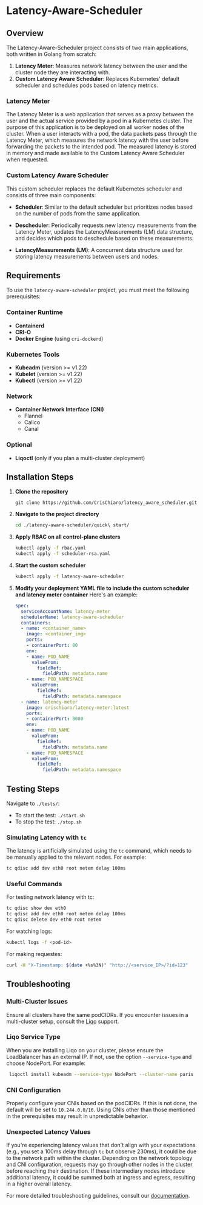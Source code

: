 # Latency-Aware-Scheduler

## Overview

The Latency-Aware-Scheduler project consists of two main applications, both written in Golang from scratch:

1. **Latency Meter**: Measures network latency between the user and the cluster node they are interacting with.
2. **Custom Latency Aware Scheduler**: Replaces Kubernetes' default scheduler and schedules pods based on latency metrics.

### Latency Meter

The Latency Meter is a web application that serves as a proxy between the user and the actual service provided by a pod in a Kubernetes cluster. The purpose of this application is to be deployed on all worker nodes of the cluster. When a user interacts with a pod, the data packets pass through the Latency Meter, which measures the network latency with the user before forwarding the packets to the intended pod. The measured latency is stored in memory and made available to the Custom Latency Aware Scheduler when requested.

### Custom Latency Aware Scheduler

This custom scheduler replaces the default Kubernetes scheduler and consists of three main components:

- **Scheduler**: Similar to the default scheduler but prioritizes nodes based on the number of pods from the same application.
  
- **Descheduler**: Periodically requests new latency measurements from the Latency Meter, updates the LatencyMeasurements (LM) data structure, and decides which pods to deschedule based on these measurements.
  
- **LatencyMeasurements (LM)**: A concurrent data structure used for storing latency measurements between users and nodes.

## Requirements

To use the `latency-aware-scheduler` project, you must meet the following prerequisites:

### Container Runtime
- **Containerd**
- **CRI-O**
- **Docker Engine** (using `cri-dockerd`)

### Kubernetes Tools
- **Kubeadm** (version >= v1.22)
- **Kubelet** (version >= v1.22)
- **Kubectl** (version >= v1.22)

### Network
- **Container Network Interface (CNI)**
  - Flannel
  - Calico
  - Canal

### Optional
- **Liqoctl** (only if you plan a multi-cluster deployment)



## Installation Steps

1. **Clone the repository**
    ```
    git clone https://github.com/CrisChiaro/latency_aware_scheduler.git
    ```

2. **Navigate to the project directory**
    ```bash
    cd ./latency-aware-scheduler/quick\ start/
    ```

3. **Apply RBAC on all control-plane clusters**
    ```bash
    kubectl apply -f rbac.yaml
    kubectl apply -f scheduler-rsa.yaml
    ```

4. **Start the custom scheduler**
    ```bash
    kubectl apply -f latency-aware-scheduler
    ```


5. **Modify your deployment YAML file to include the custom scheduler and latency meter container** 
    Here's an example:

    ```yaml
    spec:
      serviceAccountName: latency-meter
      schedulerName: latency-aware-scheduler
      containers:
      - name: <container_name>
        image: <container_img>
        ports:
        - containerPort: 80
        env:
        - name: POD_NAME
          valueFrom:
            fieldRef:
              fieldPath: metadata.name
        - name: POD_NAMESPACE
          valueFrom:
            fieldRef:
              fieldPath: metadata.namespace
      - name: latency-meter
        image: crischiaro/latency-meter:latest
        ports:
        - containerPort: 8080
        env:
        - name: POD_NAME
          valueFrom:
            fieldRef:
              fieldPath: metadata.name
        - name: POD_NAMESPACE
          valueFrom:
            fieldRef:
              fieldPath: metadata.namespace
    ```


## Testing Steps

Navigate to `./tests/`:

- To start the test: `./start.sh`
- To stop the test: `./stop.sh`

### Simulating Latency with `tc`

The latency is artificially simulated using the `tc` command, which needs to be manually applied to the relevant nodes. For example:

```bash
tc qdisc add dev eth0 root netem delay 100ms
```
### Useful Commands
For testing network latency with tc:

```bash
tc qdisc show dev eth0
tc qdisc add dev eth0 root netem delay 100ms
tc qdisc delete dev eth0 root netem
```

For watching logs:

```bash
kubectl logs -f <pod-id>
```

For making requestes:

```bash
curl -H "X-Timestamp: $(date +%s%3N)" "http://<service_IP>/?id=123"
```
## Troubleshooting

### Multi-Cluster Issues
Ensure all clusters have the same podCIDRs. If you encounter issues in a multi-cluster setup, consult the [Liqo](https://docs.liqo.io/en/v0.9.4/index.html) support.

### Liqo Service Type
When you are installing Liqo on your cluster, please ensure the LoadBalancer has an external IP. If not, use the option `--service-type` and choose NodePort. For example:
```bash
 liqoctl install kubeadm --service-type NodePort --cluster-name paris
```

### CNI Configuration
Properly configure your CNIs based on the podCIDRs. If this is not done, the default will be set to `10.244.0.0/16`. Using CNIs other than those mentioned in the prerequisites may result in unpredictable behavior.

### Unexpected Latency Values
If you're experiencing latency values that don't align with your expectations (e.g., you set a 100ms delay through `tc` but observe 230ms), it could be due to the network path within the cluster. Depending on the network topology and CNI configuration, requests may go through other nodes in the cluster before reaching their destination. If these intermediary nodes introduce additional latency, it could be summed both at ingress and egress, resulting in a higher overall latency.

For more detailed troubleshooting guidelines, consult our [documentation](#).

